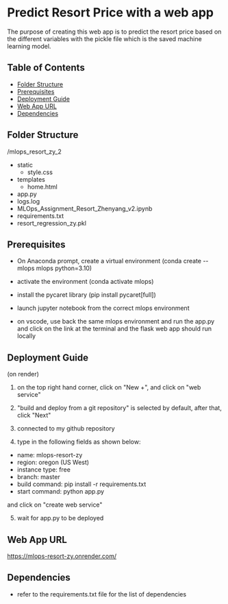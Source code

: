 # Predict Resort Price with a web app

The purpose of creating this web app is to predict the resort price based on the different variables with the pickle file which is the saved machine learning model. 




## Table of Contents
- [Folder Structure](#folder-structure)
- [Prerequisites](#prerequisites)
- [Deployment Guide](#deployment-guide)
- [Web App URL](#web-app-url)
- [Dependencies](#dependencies)




## Folder Structure

/mlops_resort_zy_2
  - static
    - style.css
  - templates
    - home.html
  - app.py
  - logs.log
  - MLOps_Assignment_Resort_Zhenyang_v2.ipynb
  - requirements.txt
  - resort_regression_zy.pkl


## Prerequisites

- On Anaconda prompt, create a virtual environment (conda create --mlops mlops python=3.10)
- activate the environment (conda activate mlops)
- install the pycaret library (pip install pycaret[full]) 
- launch jupyter notebook from the correct mlops environment

- on vscode, use back the same mlops environment and run the app.py and click on the link at the terminal and the flask web app should run locally




## Deployment Guide
(on render)
1) on the top right hand corner, click on "New +", and click on "web service"
2) "build and deploy from a git repository" is selected by default, after that, click "Next"
3) connected to my github repository


4) type in the following fields as shown below:

- name: mlops-resort-zy
- region: oregon (US West)
- instance type: free
- branch: master
- build command: pip install -r requirements.txt
- start command: python app.py

and click on "create web service"


5) wait for app.py to be deployed




## Web App URL
https://mlops-resort-zy.onrender.com/




## Dependencies

- refer to the requirements.txt file for the list of dependencies



